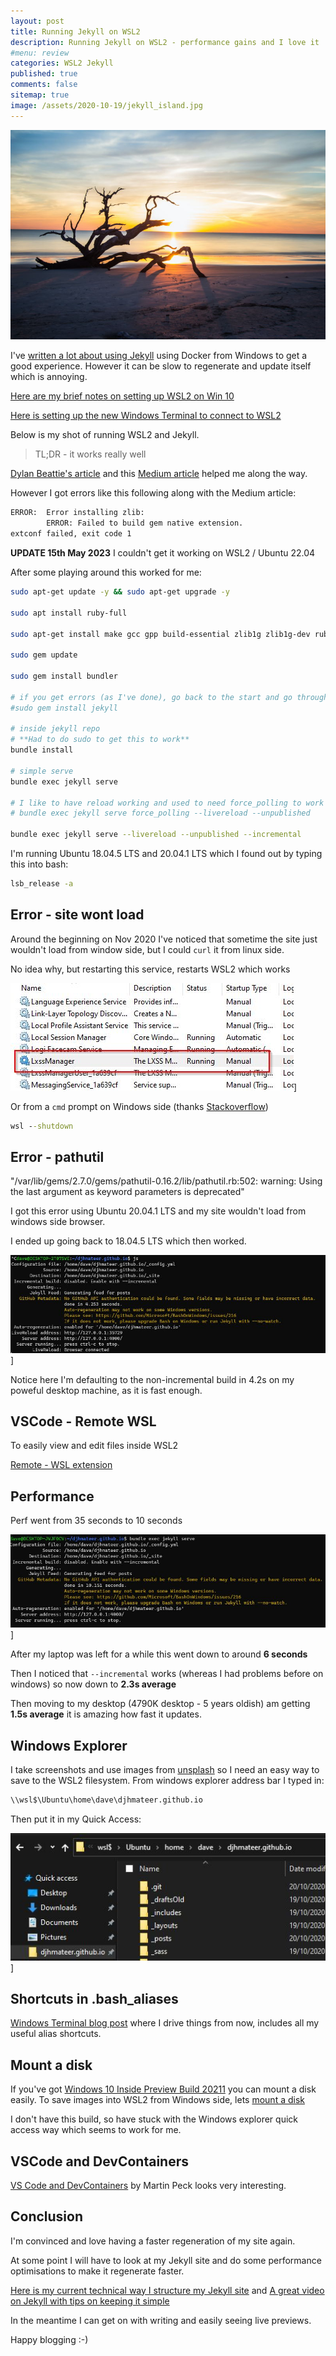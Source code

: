 ```yaml
---
layout: post
title: Running Jekyll on WSL2 
description: Running Jekyll on WSL2 - performance gains and I love it 
#menu: review
categories: WSL2 Jekyll
published: true 
comments: false     
sitemap: true
image: /assets/2020-10-19/jekyll_island.jpg
---
```


[![alt text](/assets/2020-10-19/jekyll_island.jpg "Jekyll Island by @_zachreiner_")](https://unsplash.com/@_zachreiner_)

I've [written a lot about using Jekyll](/2019/07/28/Jekyll-Github-Pages) using Docker from Windows to get a good experience. However it can be slow to regenerate and update itself which is annoying.

[Here are my brief notes on setting up WSL2 on Win 10](/2020/10/20/WSL2)

[Here is setting up the new Windows Terminal to connect to WSL2](/2020/10/20/windows-terminal)

Below is my shot of running WSL2 and Jekyll. 

> TL;DR - it works really well

[Dylan Beattie's article](https://dylanbeattie.net/2020/05/19/jekyll-on-wsl2.html) and this [Medium article](https://medium.com/@hjgraca/using-wsl2-visual-studio-code-for-jekyll-blogging-on-windows-10-99489deb4650) helped me along the way.

However I got errors like this following along with the Medium article:

```bash
ERROR:  Error installing zlib:
        ERROR: Failed to build gem native extension.
extconf failed, exit code 1
```

**UPDATE 15th May 2023** I couldn't get it working on WSL2 / Ubuntu 22.04

After some playing around this worked for me:

```bash
sudo apt-get update -y && sudo apt-get upgrade -y

sudo apt install ruby-full

sudo apt-get install make gcc gpp build-essential zlib1g zlib1g-dev ruby-dev dh-autoreconf

sudo gem update

sudo gem install bundler

# if you get errors (as I've done), go back to the start and go through these commands again
#sudo gem install jekyll

# inside jekyll repo
# **Had to do sudo to get this to work**
bundle install

# simple serve
bundle exec jekyll serve

# I like to have reload working and used to need force_polling to work on windows filesystem
# bundle exec jekyll serve force_polling --livereload --unpublished

bundle exec jekyll serve --livereload --unpublished --incremental
```

I'm running Ubuntu 18.04.5 LTS and 20.04.1 LTS which I found out by typing this into bash:

```bash
lsb_release -a
```

## Error - site wont load

Around the beginning on Nov 2020 I've noticed that sometime the site just wouldn't load from window side, but I could `curl` it from linux side.

No idea why, but restarting this service, restarts WSL2 which works

![alt text](/assets/2020-10-19/service.jpg "Restarting the service")]

Or from a `cmd` prompt on Windows side (thanks [Stackoverflow](https://superuser.com/questions/1126721/rebooting-ubuntu-on-windows-without-rebooting-windows))

```cmd
wsl --shutdown
```

## Error - pathutil

"/var/lib/gems/2.7.0/gems/pathutil-0.16.2/lib/pathutil.rb:502: warning: Using the last argument as keyword parameters is deprecated"

I got this error using Ubuntu 20.04.1 LTS and my site wouldn't load from windows side browser.

I ended up going back to 18.04.5 LTS which then worked. 

![alt text](/assets/2020-10-19/term8.jpg "Worked on new Ubuntu-18.04")]

Notice here I'm defaulting to the non-incremental build in 4.2s on my poweful desktop machine, as it is fast enough.

## VSCode - Remote WSL

To easily view and edit files inside WSL2

[Remote - WSL extension](https://marketplace.visualstudio.com/items?itemName=ms-vscode-remote.remote-wsl)

## Performance

Perf went from 35 seconds to 10 seconds 

![alt text](/assets/2020-10-19/perf.jpg "Performance is still quite slow for me")]

After my laptop was left for a while this went down to around **6 seconds**

Then I noticed that `--incremental` works (whereas I had problems before on windows) so now down to **2.3s average**

Then moving to my desktop (4790K desktop - 5 years oldish) am getting **1.5s average** it is amazing how fast it updates.

## Windows Explorer 

I take screenshots and use images from [unsplash](https://unsplash.com) so I need an easy way to save to the WSL2 filesystem. From windows explorer address bar I typed in:

```cmd
\\wsl$\Ubuntu\home\dave\djhmateer.github.io
```

Then put it in my Quick Access:

![alt text](/assets/2020-10-19/quick.jpg "Quick access")]

## Shortcuts in .bash_aliases

[Windows Terminal blog post](/2020/10/20/windows-terminal) where I drive things from now, includes all my useful alias shortcuts.


## Mount a disk

If you've got [Windows 10 Inside Preview Build 20211](https://blogs.windows.com/windows-insider/2020/09/10/announcing-windows-10-insider-preview-build-20211/) you can mount a disk easily. To save images into WSL2 from Windows side, lets [mount a disk](https://devblogs.microsoft.com/commandline/access-linux-filesystems-in-windows-and-wsl-2/)

I don't have this build, so have stuck with the Windows explorer quick access way which seems to work for me.

## VSCode and DevContainers

[VS Code and DevContainers](https://martinpeck.com/blog/2020/11/05/building-jekyll-with-vscode-devcontainers/) by Martin Peck looks very interesting.

## Conclusion

I'm convinced and love having a faster regeneration of my site again.

At some point I will have to look at my Jekyll site and do some performance optimisations to make it regenerate faster.

[Here is my current technical way I structure my Jekyll site](/2019/07/28/Jekyll-Github-Pages) and [A great video on Jekyll with tips on keeping it simple](https://www.youtube.com/watch?v=No7dtPtbtcE)

In the meantime I can get on with writing and easily seeing live previews.

Happy blogging :-)
